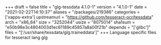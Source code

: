 +++
draft = false
title = "glg-tessdata 4.1.0-1"
version = "4.1.0-1"
date = "2021-02-22T14:10:37"
aliases = "/packages/219386"
categories = ['xapps-extra']
upstreamurl = "https://github.com/tesseract-ocr/tessdata"
arch = "x86_64"
size = "3252044"
usize = "8075014"
sha1sum = "e50b98e3c4804003d1ec61189c45857a8a00f21b"
depends = "['glibc']"
files = "['/usr/share/tessdata/glg.traineddata']"
+++
Language specific files for tesseract lang glg